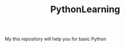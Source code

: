 <h1 align="center">PythonLearning</h1> <br><br>
<p>My this repository will help you for basic Python</p>
